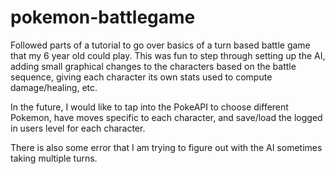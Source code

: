 # pokemon-battlegame

Followed parts of a tutorial to go over basics of a turn based battle game that my 6 year old could play.  This was fun to step through setting up the AI,
adding small graphical changes to the characters based on the battle sequence, giving each character its own stats used to compute damage/healing, etc.

In the future, I would like to tap into the PokeAPI to choose different Pokemon, have moves specific to each character, and save/load the logged in users
level for each character.

There is also some error that I am trying to figure out with the AI sometimes taking multiple turns.
